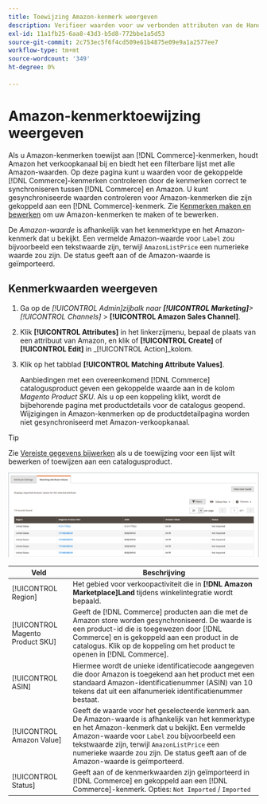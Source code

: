 ```yaml
---
title: Toewijzing Amazon-kenmerk weergeven
description: Verifieer waarden voor uw verbonden attributen van de Handel aan correcte synchronisatie tussen Handel en Amazon.
exl-id: 11a1fb25-6aa8-43d3-b5d8-772bbe1a5d53
source-git-commit: 2c753ec5f6f4cd509e61b4875e09e9a1a2577ee7
workflow-type: tm+mt
source-wordcount: '349'
ht-degree: 0%

---
```


# Amazon-kenmerktoewijzing weergeven

Als u Amazon-kenmerken toewijst aan [!DNL Commerce]-kenmerken, houdt Amazon het verkoopkanaal bij en biedt het een filterbare lijst met alle Amazon-waarden. Op deze pagina kunt u waarden voor de gekoppelde [!DNL Commerce]-kenmerken controleren door de kenmerken correct te synchroniseren tussen [!DNL Commerce] en Amazon. U kunt gesynchroniseerde waarden controleren voor Amazon-kenmerken die zijn gekoppeld aan een [!DNL Commerce]-kenmerk. Zie [Kenmerken maken en bewerken](./creating-attributes.md) om uw Amazon-kenmerken te maken of te bewerken.

De _Amazon-waarde_ is afhankelijk van het kenmerktype en het Amazon-kenmerk dat u bekijkt. Een vermelde Amazon-waarde voor `Label` zou bijvoorbeeld een tekstwaarde zijn, terwijl `AmazonListPrice` een numerieke waarde zou zijn. De status geeft aan of de Amazon-waarde is geïmporteerd.

## Kenmerkwaarden weergeven

1. Ga op de _[!UICONTROL Admin]_zijbalk naar **[!UICONTROL Marketing]**>_[!UICONTROL Channels]_ > **[!UICONTROL Amazon Sales Channel]**.

1. Klik **[!UICONTROL Attributes]** in het linkerzijmenu, bepaal de plaats van een attribuut van Amazon, en klik of **[!UICONTROL Create]** of **[!UICONTROL Edit]** in _[!UICONTROL Action]_kolom.

1. Klik op het tabblad **[!UICONTROL Matching Attribute Values]**.

   Aanbiedingen met een overeenkomend [!DNL Commerce] catalogusproduct geven een gekoppelde waarde aan in de kolom _Magento Product SKU_. Als u op een koppeling klikt, wordt de bijbehorende pagina met productdetails voor de catalogus geopend. Wijzigingen in Amazon-kenmerken op de productdetailpagina worden niet gesynchroniseerd met Amazon-verkoopkanaal.

>[!TIP]
>Zie [Vereiste gegevens bijwerken](./amazon-manually-update-incomplete-listing.md) als u de toewijzing voor een lijst wilt bewerken of toewijzen aan een catalogusproduct.

![Kenmerkwaarden weergeven](assets/amazon-managing-attribute-values.png)

| Veld | Beschrijving |
|--- |--- |
| [!UICONTROL Region] | Het gebied voor verkoopactiviteit die in **[!DNL Amazon Marketplace]Land** tijdens winkelintegratie wordt bepaald. |
| [!UICONTROL Magento Product SKU] | Geeft de [!DNL Commerce] producten aan die met de Amazon store worden gesynchroniseerd. De waarde is een product-id die is toegewezen door [!DNL Commerce] en is gekoppeld aan een product in de catalogus. Klik op de koppeling om het product te openen in [!DNL Commerce]. |
| [!UICONTROL ASIN] | Hiermee wordt de unieke identificatiecode aangegeven die door Amazon is toegekend aan het product met een standaard Amazon-identificatienummer (ASIN) van 10 tekens dat uit een alfanumeriek identificatienummer bestaat. |
| [!UICONTROL Amazon Value] | Geeft de waarde voor het geselecteerde kenmerk aan. De Amazon-waarde is afhankelijk van het kenmerktype en het Amazon-kenmerk dat u bekijkt. Een vermelde Amazon-waarde voor `Label` zou bijvoorbeeld een tekstwaarde zijn, terwijl `AmazonListPrice` een numerieke waarde zou zijn. De status geeft aan of de Amazon-waarde is geïmporteerd. |
| [!UICONTROL Status] | Geeft aan of de kenmerkwaarden zijn geïmporteerd in [!DNL Commerce] en gekoppeld aan een [!DNL Commerce]-kenmerk. Opties: `Not Imported` / `Imported` |
